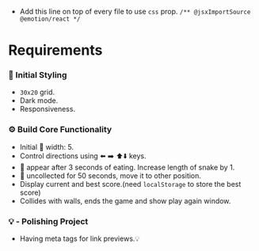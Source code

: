 * Add this line on top of every file to use `css` prop.
`/** @jsxImportSource @emotion/react */`

# Requirements
### 🧱 Initial Styling
- `30x20` grid.
- Dark mode.
- Responsiveness.

### ⚙️ Build Core Functionality
- Initial 🐍 width: 5.
- Control directions using ⬅️️ ➡️ ⬆️⬇️ keys.
- 🍔 appear after 3 seconds of eating. Increase length of snake by 1.
- 🍔 uncollected for 50 seconds, move it to other position.
- Display current and best score.(need `localStorage` to store the best score)
- Collides with walls, ends the game and show play again window.

### 💡 - Polishing Project
- Having meta tags for link previews.💡


